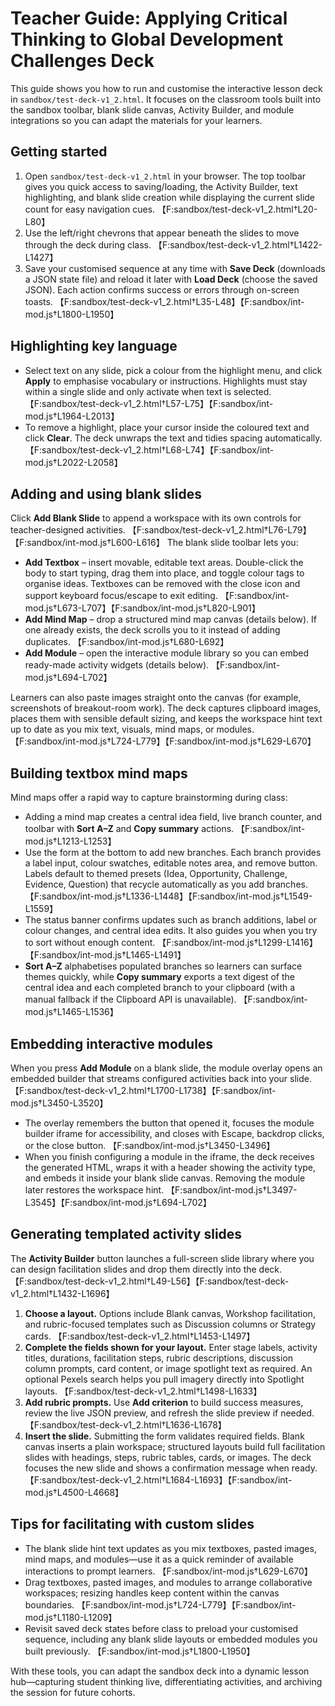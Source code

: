 # Teacher Guide: Applying Critical Thinking to Global Development Challenges Deck

This guide shows you how to run and customise the interactive lesson deck in `sandbox/test-deck-v1_2.html`. It focuses on the classroom tools built into the sandbox toolbar, blank slide canvas, Activity Builder, and module integrations so you can adapt the materials for your learners.

## Getting started

1. Open `sandbox/test-deck-v1_2.html` in your browser. The top toolbar gives you quick access to saving/loading, the Activity Builder, text highlighting, and blank slide creation while displaying the current slide count for easy navigation cues. 【F:sandbox/test-deck-v1_2.html†L20-L80】
2. Use the left/right chevrons that appear beneath the slides to move through the deck during class. 【F:sandbox/test-deck-v1_2.html†L1422-L1427】
3. Save your customised sequence at any time with **Save Deck** (downloads a JSON state file) and reload it later with **Load Deck** (choose the saved JSON). Each action confirms success or errors through on-screen toasts. 【F:sandbox/test-deck-v1_2.html†L35-L48】【F:sandbox/int-mod.js†L1800-L1950】

## Highlighting key language

* Select text on any slide, pick a colour from the highlight menu, and click **Apply** to emphasise vocabulary or instructions. Highlights must stay within a single slide and only activate when text is selected. 【F:sandbox/test-deck-v1_2.html†L57-L75】【F:sandbox/int-mod.js†L1964-L2013】
* To remove a highlight, place your cursor inside the coloured text and click **Clear**. The deck unwraps the text and tidies spacing automatically. 【F:sandbox/test-deck-v1_2.html†L68-L74】【F:sandbox/int-mod.js†L2022-L2058】

## Adding and using blank slides

Click **Add Blank Slide** to append a workspace with its own controls for teacher-designed activities. 【F:sandbox/test-deck-v1_2.html†L76-L79】【F:sandbox/int-mod.js†L600-L616】 The blank slide toolbar lets you:

* **Add Textbox** – insert movable, editable text areas. Double-click the body to start typing, drag them into place, and toggle colour tags to organise ideas. Textboxes can be removed with the close icon and support keyboard focus/escape to exit editing. 【F:sandbox/int-mod.js†L673-L707】【F:sandbox/int-mod.js†L820-L901】
* **Add Mind Map** – drop a structured mind map canvas (details below). If one already exists, the deck scrolls you to it instead of adding duplicates. 【F:sandbox/int-mod.js†L680-L692】
* **Add Module** – open the interactive module library so you can embed ready-made activity widgets (details below). 【F:sandbox/int-mod.js†L694-L702】

Learners can also paste images straight onto the canvas (for example, screenshots of breakout-room work). The deck captures clipboard images, places them with sensible default sizing, and keeps the workspace hint text up to date as you mix text, visuals, mind maps, or modules. 【F:sandbox/int-mod.js†L724-L779】【F:sandbox/int-mod.js†L629-L670】

## Building textbox mind maps

Mind maps offer a rapid way to capture brainstorming during class:

* Adding a mind map creates a central idea field, live branch counter, and toolbar with **Sort A–Z** and **Copy summary** actions. 【F:sandbox/int-mod.js†L1213-L1253】
* Use the form at the bottom to add new branches. Each branch provides a label input, colour swatches, editable notes area, and remove button. Labels default to themed presets (Idea, Opportunity, Challenge, Evidence, Question) that recycle automatically as you add branches. 【F:sandbox/int-mod.js†L1336-L1448】【F:sandbox/int-mod.js†L1549-L1559】
* The status banner confirms updates such as branch additions, label or colour changes, and central idea edits. It also guides you when you try to sort without enough content. 【F:sandbox/int-mod.js†L1299-L1416】【F:sandbox/int-mod.js†L1465-L1491】
* **Sort A–Z** alphabetises populated branches so learners can surface themes quickly, while **Copy summary** exports a text digest of the central idea and each completed branch to your clipboard (with a manual fallback if the Clipboard API is unavailable). 【F:sandbox/int-mod.js†L1465-L1536】

## Embedding interactive modules

When you press **Add Module** on a blank slide, the module overlay opens an embedded builder that streams configured activities back into your slide. 【F:sandbox/test-deck-v1_2.html†L1700-L1738】【F:sandbox/int-mod.js†L3450-L3520】

* The overlay remembers the button that opened it, focuses the module builder iframe for accessibility, and closes with Escape, backdrop clicks, or the close button. 【F:sandbox/int-mod.js†L3450-L3496】
* When you finish configuring a module in the iframe, the deck receives the generated HTML, wraps it with a header showing the activity type, and embeds it inside your blank slide canvas. Removing the module later restores the workspace hint. 【F:sandbox/int-mod.js†L3497-L3545】【F:sandbox/int-mod.js†L694-L702】

## Generating templated activity slides

The **Activity Builder** button launches a full-screen slide library where you can design facilitation slides and drop them directly into the deck. 【F:sandbox/test-deck-v1_2.html†L49-L56】【F:sandbox/test-deck-v1_2.html†L1432-L1696】

1. **Choose a layout.** Options include Blank canvas, Workshop facilitation, and rubric-focused templates such as Discussion columns or Strategy cards. 【F:sandbox/test-deck-v1_2.html†L1453-L1497】
2. **Complete the fields shown for your layout.** Enter stage labels, activity titles, durations, facilitation steps, rubric descriptions, discussion column prompts, card content, or image spotlight text as required. An optional Pexels search helps you pull imagery directly into Spotlight layouts. 【F:sandbox/test-deck-v1_2.html†L1498-L1633】
3. **Add rubric prompts.** Use **Add criterion** to build success measures, review the live JSON preview, and refresh the slide preview if needed. 【F:sandbox/test-deck-v1_2.html†L1636-L1678】
4. **Insert the slide.** Submitting the form validates required fields. Blank canvas inserts a plain workspace; structured layouts build full facilitation slides with headings, steps, rubric tables, cards, or images. The deck focuses the new slide and shows a confirmation message when ready. 【F:sandbox/test-deck-v1_2.html†L1684-L1693】【F:sandbox/int-mod.js†L4500-L4668】

## Tips for facilitating with custom slides

* The blank slide hint text updates as you mix textboxes, pasted images, mind maps, and modules—use it as a quick reminder of available interactions to prompt learners. 【F:sandbox/int-mod.js†L629-L670】
* Drag textboxes, pasted images, and modules to arrange collaborative workspaces; resizing handles keep content within the canvas boundaries. 【F:sandbox/int-mod.js†L724-L779】【F:sandbox/int-mod.js†L1180-L1209】
* Revisit saved deck states before class to preload your customised sequence, including any blank slide layouts or embedded modules you built previously. 【F:sandbox/int-mod.js†L1800-L1950】

With these tools, you can adapt the sandbox deck into a dynamic lesson hub—capturing student thinking live, differentiating activities, and archiving the session for future cohorts.
